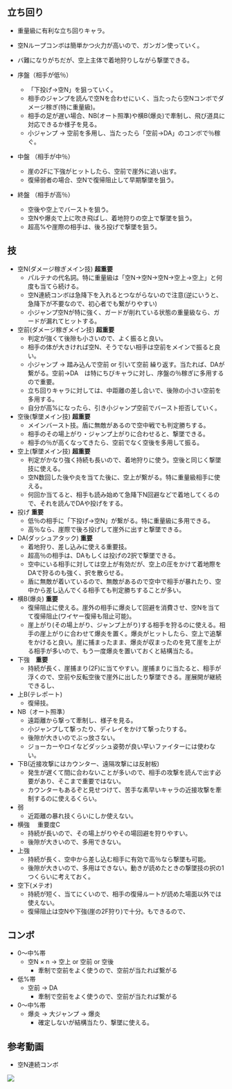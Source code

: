 
## 立ち回り

- 重量級に有利な立ち回りキャラ。
- 空Nループコンボは簡単かつ火力が高いので、ガンガン使っていく。
- バ難になりがちだが、空上主体で着地狩りしながら撃墜できる。


- 序盤（相手が低％）
    - 「下投げ→空N」を狙っていく。
    - 相手のジャンプを読んで空Nを合わせにいく、当たったら空Nコンボでダメージ稼ぎ(特に重量級)。
    - 相手の足が遅い場合、NB(オート照準)や横B(爆炎)で牽制し、飛び道具に対応できるか様子を見る。
    - 小ジャンプ → 空前を多用し、当たったら「空前→DA」のコンボで％稼ぐ。
- 中盤 （相手が中％）
    - 崖の2Fに下強がヒットしたら、空前で崖外に追い出す。
    - 復帰弱者の場合、空Nで復帰阻止して早期撃墜を狙う。
- 終盤 （相手が高％）
    - 空後や空上でバーストを狙う。
    - 空Nや爆炎で上に吹き飛ばし、着地狩りの空上で撃墜を狙う。
    - 超高%や崖際の相手は、後ろ投げで撃墜を狙う。

## 技

- 空N(ダメージ稼ぎメイン技) **超重要**
    - パルテナの代名詞。特に重量級は「空N→空N→空N→空上→空上」と何度も当てら続ける。
    - 空N連続コンボは急降下を入れるとつながらないので注意(逆にいうと、急降下が不要なので、初心者でも繋がりやすい)
    - 小ジャンプ空Nが特に強く、ガードが削れている状態の重量級なら、ガードが漏れてヒットする。
- 空前(ダメージ稼ぎメイン技) **超重要**
    - 判定が強くて後隙も小さいので、よく振ると良い。
    - 相手の体が大きければ空N、そうでない相手は空前をメインで振ると良い。
    - 小ジャンプ → 踏み込んで空前 or 引いて空前 繰り返す。当たれば、DAが繋がる。空前→DA　は特にちびキャラに対し、序盤の％稼ぎに多用するので重要。
    - 立ち回りキャラに対しては、中距離の差し合いで、後隙の小さい空前を多用する。
    - 自分が高%になったら、引き小ジャンプ空前でバースト拒否していく。
- 空後(撃墜メイン技) **超重要**
    - メインバースト技。盾に無敵があるので空中戦でも判定勝ちする。
    - 相手のその場上がり・ジャンプ上がりに合わせると、撃墜できる。
    - 相手の％が高くなってきたら、空前でなく空後を多用して振る。
- 空上(撃墜メイン技) **超重要**
    - 判定がかなり強く持続も長いので、着地狩りに使う。空後と同じく撃墜技に使える。
    - 空N数回した後や炎を当てた後に、空上が繋がる。特に重量級相手に使える。
    - 何回か当てると、相手も読み始めて急降下N回避などで着地してくるので、それを読んでDAや投げをする。
- 投げ **重要**
    - 低％の相手に「下投げ→空N」が繋がる。特に重量級に多用できる。
   - 高％なら、崖際で後ろ投げして崖外に出すと撃墜できる。
- DA(ダッシュアタック) **重要**
    - 着地狩り、差し込みに使える重要技。
    - 超高％の相手は、DAもしくは投げの2択で撃墜できる。
    - 空中にいる相手に対しては空上が有効だが、空上の圧をかけて着地際をDAで狩るのも強く、択を散らせる。
    - 盾に無敵が着いているので、無敵があるので空中で相手が暴れたり、空中から差し込んでくる相手ても判定勝ちすることが多い。
- 横B(爆炎) **重要**
    - 復帰阻止に使える。崖外の相手に爆炎して回避を消費させ、空Nを当てて復帰阻止(ワイヤー復帰も阻止可能)。
    - 崖上がり(その場上がり、ジャンプ上がり)する相手を狩るのに使える。相手の崖上がりに合わせて爆炎を置く。爆炎がヒットしたら、空上で追撃をかけると良い。崖に捕まったまま、爆炎が収まったのを見て崖を上がる相手が多いので、もう一度爆炎を置いておくと結構当たる。
- 下強　**重要**
    - 持続が長く、崖捕まり(2F)に当てやすい。崖捕まりに当たると、相手が浮くので、空前や反転空後で崖外に出したり撃墜できる。崖展開が継続できるし、
- 上B(テレポート)
    - 復帰技。
- NB（オート照準）
    - 遠距離から撃って牽制し、様子を見る。
    - 小ジャンプして撃ったり、ディレイをかけて撃ったりする。
    - 後隙が大きいのでぶっ放さない。
    - ジョーカーやロイなどダッシュ姿勢が良い早いファイターには使わない。
- 下B(近接攻撃にはカウンター、遠隔攻撃には反射板)
    - 発生が遅くて間に合わないことが多いので、相手の攻撃を読んで出す必要があり、そこまで重要ではない。
    - カウンターもあるぞと見せつけて、苦手な素早いキャラの近接攻撃を牽制するのに使えるくらい。
- 弱
    - 近距離の暴れ技くらいにしか使えない。
- 横強　 重要度C
    - 持続が長いので、その場上がりやその場回避を狩りやすい。
    - 後隙が大きいので、多用できない。
- 上強 
    - 持続が長く、空中から差し込む相手に有効で高％なら撃墜も可能。
    - 後隙が大きいので、多用はできない。動きが読めたときの撃墜技の択の1つくらいに考えておく。
- 空下(メテオ)
    - 持続が短く、当てにくいので、相手の復帰ルートが読めた場面以外では使えない。
    - 復帰阻止は空Nや下強(崖の2F狩り)で十分。もできるので、


## コンボ

- 0〜中%帯
	- 空N × n → 空上 or  空前 or 空後
		- 牽制で空前をよく使うので、空前が当たれば繋がる
- 低%帯
	- 空前 → DA 
		- 牽制で空前をよく使うので、空前が当たれば繋がる
- 0〜中%帯
	- 爆炎 → 大ジャンプ → 爆炎
        - 確定しないが結構当たり、撃墜に使える。



## 参考動画

- 空N連続コンボ

[![](https://img.youtube.com/vi/Wyc3fYfvrFo/0.jpg)](https://www.youtube.com/watch?v=Wyc3fYfvrFo)
